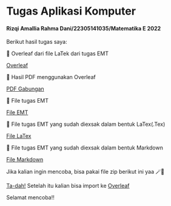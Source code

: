 # Tugas Aplikasi Komputer
#### Rizqi Amallia Rahma Dani/22305141035/Matematika E 2022

Berikut hasil tugas saya:

🔮 Overleaf dari file LaTek dari tugas EMT

[Overleaf](https://www.overleaf.com/project/65689de72dc75836afa8864f)

🔮 Hasil PDF menggunakan Overleaf

[PDF Gabungan](https://github.com/amalliarizqi/Aplikas-komputer_Rizqi-Amallia/files/13522810/Rizqi_Amallia_Rahma_Dani_22305141035.pdf)

🔮 File tugas EMT

[File EMT](https://github.com/amalliarizqi/Aplikasi-Komputer/files/13524459/EMT_Rizqi.Amallia_22305141035.zip)

🔮 File tugas EMT yang sudah diexsak dalam bentuk LaTex(.Tex)

[File LaTex](https://github.com/amalliarizqi/Aplikasi-Komputer/files/13524237/LaTeX_Rizqi.Amallia_22305141035.zip)

🔮 File tugas EMT yang sudah diexsak dalam bentuk Markdown

[File Markdown](https://github.com/amalliarizqi/Aplikasi-Komputer/files/13524245/Markdown_Rizqi.Amallia_22305141035.zip)


Jika kalian ingin mencoba, bisa pakai file zip berikut ini yaa 🪄🔮 

[Ta-dah!](https://github.com/amalliarizqi/Aplikas-komputer_Rizqi-Amallia/files/13522935/Rizqi.Amallia.Rahma.Dani_22305141035.zip)
Setelah itu kalian bisa import ke [Overleaf](https://www.overleaf.com/)

Selamat mencoba!!
